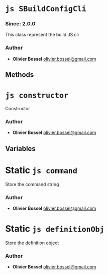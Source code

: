 


<!-- @namespace    sugar.node.build -->
<!-- @name    SBuildConfigCli -->

# ```js SBuildConfigCli ```
### Since: 2.0.0

This class represent the build JS cli




### Author
- **Olivier Bossel** <a href="mailto:olivier.bossel@gmail.com">olivier.bossel@gmail.com</a> 


## Methods



<!-- @name    constructor -->

# ```js constructor ```


Constructor




### Author
- **Olivier Bossel** <a href="mailto:olivier.bossel@gmail.com">olivier.bossel@gmail.com</a> 


## Variables



<!-- @name    command -->

# Static ```js command ```


Store the command string



### Author
- **Olivier Bossel** <a href="mailto:olivier.bossel@gmail.com">olivier.bossel@gmail.com</a> 




<!-- @name    definitionObj -->

# Static ```js definitionObj ```


Store the definition object



### Author
- **Olivier Bossel** <a href="mailto:olivier.bossel@gmail.com">olivier.bossel@gmail.com</a> 

